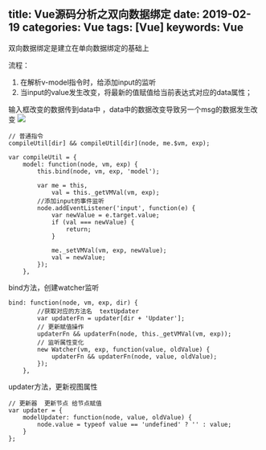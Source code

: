 title: Vue源码分析之双向数据绑定
date: 2019-02-19
categories: Vue
tags: [Vue]
keywords: Vue
---
双向数据绑定是建立在单向数据绑定的基础上
<!--more-->
流程：
1. 在解析v-model指令时，给添加input的监听
2. 当input的value发生改变，将最新的值赋值给当前表达式对应的data属性；

输入框改变的数据传到data中 ，data中的数据改变导致另一个msg的数据发生改变
![](http://book.52react.cn/20190407012636.png)


```
// 普通指令
compileUtil[dir] && compileUtil[dir](node, me.$vm, exp);
```

```
var compileUtil = {
	model: function(node, vm, exp) {
		this.bind(node, vm, exp, 'model');

		var me = this,
			val = this._getVMVal(vm, exp);
		//添加input的事件监听
		node.addEventListener('input', function(e) {
			var newValue = e.target.value;
			if (val === newValue) {
				return;
			}

			me._setVMVal(vm, exp, newValue);
			val = newValue;
		});
	},
```

bind方法，创建watcher监听
```
bind: function(node, vm, exp, dir) {
		//获取对应的方法名  textUpdater
		var updaterFn = updater[dir + 'Updater'];
		// 更新赋值操作
		updaterFn && updaterFn(node, this._getVMVal(vm, exp));
		// 监听属性变化
		new Watcher(vm, exp, function(value, oldValue) {
			updaterFn && updaterFn(node, value, oldValue);
		});
	},
```
updater方法，更新视图属性
```
// 更新器  更新节点 给节点赋值
var updater = {
	modelUpdater: function(node, value, oldValue) {
		node.value = typeof value == 'undefined' ? '' : value;
	}
};
```
